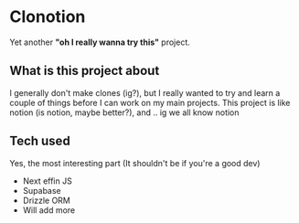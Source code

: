 # Clonotion

Yet another **"oh I really wanna try this"** project.


## What is this project about
I generally don't make clones (ig?), but I really wanted to try and learn a couple of things before I can work on my main projects.
This project is like notion (is notion, maybe better?), and .. ig we all know notion

## Tech used
Yes, the most interesting part (It shouldn't be if you're a good dev)
- Next effin JS
- Supabase
- Drizzle ORM
- Will add more
